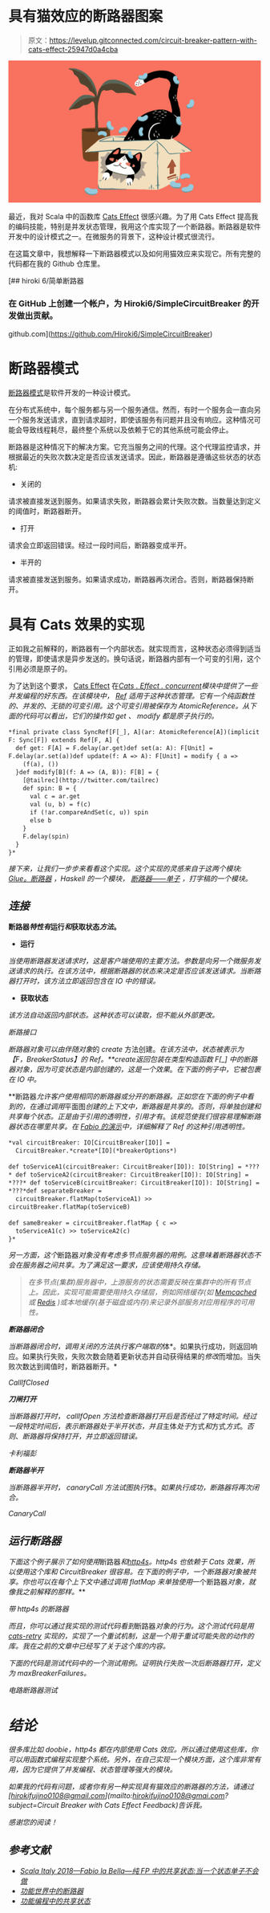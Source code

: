 # 具有猫效应的断路器图案

> 原文：<https://levelup.gitconnected.com/circuit-breaker-pattern-with-cats-effect-25947d0a4cba>

![](img/2fc3d0b1ad350f0b8b92a97a12c10e48.png)

最近，我对 Scala 中的函数库 [Cats Effect](https://typelevel.org/cats-effect/) 很感兴趣。为了用 Cats Effect 提高我的编码技能，特别是并发状态管理，我用这个库实现了一个断路器。断路器是软件开发中的设计模式之一。在微服务的背景下，这种设计模式很流行。

在这篇文章中，我想解释一下断路器模式以及如何用猫效应来实现它。所有完整的代码都在我的 Github 仓库里。

[](https://github.com/Hiroki6/SimpleCircuitBreaker) [## hiroki 6/简单断路器

### 在 GitHub 上创建一个帐户，为 Hiroki6/SimpleCircuitBreaker 的开发做出贡献。

github.com](https://github.com/Hiroki6/SimpleCircuitBreaker) 

# 断路器模式

[断路器模式](https://en.wikipedia.org/wiki/Circuit_breaker_design_pattern)是软件开发的一种设计模式。

在分布式系统中，每个服务都与另一个服务通信。然而，有时一个服务会一直向另一个服务发送请求，直到请求超时，即使该服务有问题并且没有响应。这种情况可能会导致线程耗尽，最终整个系统以及依赖于它的其他系统可能会停止。

断路器是这种情况下的解决方案。它充当服务之间的代理。这个代理监控请求，并根据最近的失败次数决定是否应该发送请求。因此，断路器是遵循这些状态的状态机:

*   关闭的

请求被直接发送到服务。如果请求失败，断路器会累计失败次数。当数量达到定义的阈值时，断路器断开。

*   打开

请求会立即返回错误。经过一段时间后，断路器变成半开。

*   半开的

请求被直接发送到服务。如果请求成功，断路器再次闭合。否则，断路器保持断开。

# 具有 Cats 效果的实现

正如我之前解释的，断路器有一个内部状态。就实现而言，这种状态必须得到适当的管理，即使请求是异步发送的。换句话说，断路器内部有一个可变的引用，这个引用必须是原子的。

为了达到这个要求， [Cats Effect](https://typelevel.org/cats-effect/) 在[*Cats . Effect . concurrent*](https://typelevel.org/cats-effect/concurrency/)*模块中提供了一些并发编程的好东西。在该模块中， [*Ref*](https://typelevel.org/cats-effect/concurrency/ref.html) 适用于这种状态管理。它有一个纯函数性的、并发的、无锁的可变引用。这个可变引用被保存为 AtomicReference。从下面的代码可以看出，它们的操作如 *get* 、 *modify* 都是原子执行的。*

```
*final private class SyncRef[F[_], A](ar: AtomicReference[A])(implicit F: Sync[F]) extends Ref[F, A] {
  def get: F[A] = F.delay(ar.get)def set(a: A): F[Unit] = F.delay(ar.set(a))def update(f: A => A): F[Unit] = modify { a =>
    (f(a), ())
  }def modify[B](f: A => (A, B)): F[B] = {
    [@tailrec](http://twitter.com/tailrec)
    def spin: B = {
      val c = ar.get
      val (u, b) = f(c)
      if (!ar.compareAndSet(c, u)) spin
      else b
    }
    F.delay(spin)
  }
}*
```

*接下来，让我们一步步来看看这个实现。这个实现的灵感来自于这两个模块: [*Glue。断路器*](https://hackage.haskell.org/package/glue-core-0.6.3/docs/Glue-CircuitBreaker.html) ，Haskell 的一个模块， [*断路器——单子*](https://github.com/YBogomolov/circuit-breaker-monad) ，打字稿的一个模块。*

## *连接*

**断路器*特性有*运行*和*获取状态*方法*。**

*   **运行**

*当使用断路器发送请求时，这是客户端使用的主要方法。参数是向另一个微服务发送请求的执行。在该方法中，根据断路器的状态来决定是否应该发送请求。当断路器打开时，该方法立即返回包含在 *IO 中的错误。**

*   **获取状态**

*该方法自动返回内部状态。这种状态可以读取，但不能从外部更改。*

*断路接口*

*断路器对象可以由伴随对象*的 *create* 方法创建。*在该方法中，状态被表示为【F，BreakerStatus】的 *Ref。**create*返回包装在类型构造函数 *F[_]* 中的断路器对象，因为可变状态是内部创建的，这是一个效果*。*在下面的例子中，它被包裹在 *IO 中。**

**断路器*允许客户使用相同的断路器或分开的断路器。正如您在下面的例子中看到的，在通过调用*平面图*创建的上下文中，断路器是共享的。否则，将单独创建和共享每个状态。正是由于引用的透明性，*引用*才有*。*该规范使我们很容易理解断路器状态在哪里共享。在 [Fabio 的演示](https://vimeo.com/294736344)中，详细解释了 *Ref* 的这种引用透明性。*

```
*val circuitBreaker: IO[CircuitBreaker[IO]] = 
  CircuitBreaker.*create*[IO](*breakerOptions*)

def toServiceA1(circuitBreaker: CircuitBreaker[IO]): IO[String] = *???* def toServiceA2(circuitBreaker: CircuitBreaker[IO]): IO[String] = *???* def toServiceB(circuitBreaker: CircuitBreaker[IO]): IO[String] = *???*def separateBreaker = 
  circuitBreaker.flatMap(toServiceA1) >> circuitBreaker.flatMap(toServiceB)

def sameBreaker = circuitBreaker.flatMap { c =>
  toServiceA1(c) >> toServiceA2(c)
}*
```

*另一方面，这个*断路器*对象没有考虑多节点服务器的用例。这意味着断路器状态不会在服务器之间共享。为了满足这一要求，应该使用持久存储。*

> *在多节点(集群)服务器中，上游服务的状态需要反映在集群中的所有节点上。因此，实现可能需要使用持久存储层，例如网络缓存(如 [Memcached](https://en.wikipedia.org/wiki/Memcached) 或 [Redis](https://en.wikipedia.org/wiki/Redis) )或本地缓存(基于磁盘或内存)来记录外部服务对应用程序的可用性。*

***断路器闭合***

*当断路器闭合时，*调用关闭的*方法执行客户端取的*体*。如果执行成功，则返回响应。如果执行失败，失败次数会随着更新状态并自动获得结果的*修改*而增加。当失败次数达到阈值时，断路器断开。*

*CallIfClosed*

***刀闸打开***

*当断路器打开时， *callIfOpen* 方法检查断路器打开后是否经过了特定时间。经过一段特定时间后，表示断路器处于半开状态，并且*主体*处于*方式*和*方式*方式*。*否则*、*断路器将保持打开，并立即返回错误。*

*卡利福彭*

***断路器半开***

*当断路器半开时， *canaryCall* 方法试图执行*体。*如果执行成功，断路器将再次闭合。*

*CanaryCall*

## *运行断路器*

*下面这个例子展示了如何使用*断路器*和*[*http4s*](https://github.com/http4s/http4s)*。http4s 也依赖于 Cats 效果，所以使用这个库和 *CircuitBreaker 很容易。*在下面的例子中，一个*断路器*对象被共享。你也可以在每个上下文中通过调用 *flatMap* 来单独使用*一个断路器*对象，就像我之前解释的那样。***

*带 http4s 的断路器*

*而且，你可以通过我实现的测试代码看到*断路器*对象的行为。这个测试代码是用 [cats-retry](https://cb372.github.io/cats-retry/docs/) 实现的，实现了一个重试机制，这是一个用于重试可能失败的动作的库。我在之前的文章中已经写了关于这个库的内容。*

*下面的代码是测试代码中的一个测试用例。证明执行失败一次后断路器打开，定义为 *maxBreakerFailures。**

*电路断路器测试*

# *结论*

*很多库比如 doobie，http4s 都在内部使用 Cats 效应。所以通过使用这些库，你可以用函数式编程实现整个系统。另外，在自己实现一个模块方面，这个库非常有用，因为它提供了并发编程、状态管理等强大的模块。*

*如果我的代码有问题，或者你有另一种实现具有猫效应的断路器的方法，请通过[hirokifujino0108@gmail.com](mailto:hirokifujino0108@gmai.com?subject=Circuit Breaker with Cats Effect Feedback)告诉我。*

*感谢您的阅读！*

## ***参考文献***

*   *[Scala Italy 2018—Fabio la Bella—纯 FP 中的共享状态:当一个状态单子不会做](https://vimeo.com/294736344)*
*   *[功能世界中的断路器](/circuit-breaker-in-a-functional-world-9c555c8e9527)*
*   *[功能编程中的共享状态](https://typelevel.org/blog/2018/06/07/shared-state-in-fp.html)*
